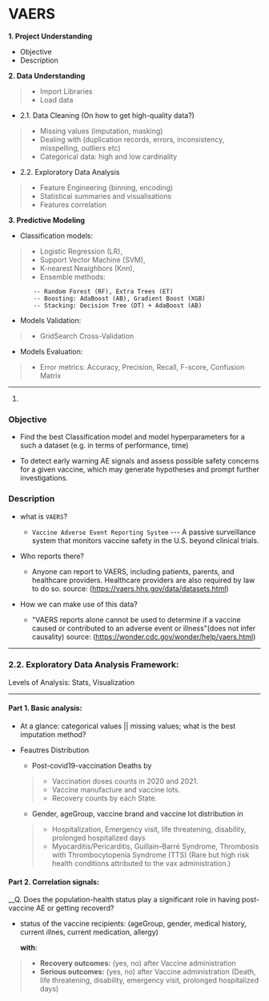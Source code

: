 # VAERS
__1. Project Understanding__ 
- Objective
- Description

__2. Data Understanding__ 
> - Import Libraries
> - Load data

- 2.1. Data Cleaning (On how to get high-quality data?) 
> - Missing values (imputation, masking)
> - Dealing with (duplication records, errors, inconsistency, misspelling, outliers etc)
> - Categorical data: high and low cardinality

- 2.2. Exploratory Data Analysis
> - Feature Engineering (binning, encoding)
> - Statistical summaries and visualisations
> - Features correlation

__3. Predictive Modeling__ 
 - Classification models: 
  > - Logistic Regression (LR), 
  > - Support Vector Machine (SVM), 
  > - K-nearest Neaighbors (Knn), 
  > - Ensemble methods: 
  
           -- Random Forest (RF), Extra Trees (ET) 
           -- Boosting: AdaBoost (AB), Gradient Boost (XGB)
           -- Stacking: Decision Tree (DT) + AdaBoost (AB)

- Models Validation:
 > - GridSearch Cross-Validation
 
- Models Evaluation:
 > - Error metrics: Accuracy, Precision, Recall, F-score, Confusion Matrix

-----------------------------------------------------------------------------------------------------------------------
1.
### Objective
- Find the best Classification model and model hyperparameters for a such a dataset (e.g. in terms of performance, time)

- To detect early warning AE signals and assess possible safety concerns for a given vaccine, which may generate hypotheses and prompt further investigations.

### Description
- what is `VAERS`?
  - `Vaccine Adverse Event Reporting System` --- A passive surveillance system that monitors vaccine safety in the U.S. beyond       clinical trials.

- Who reports there? 
  - Anyone can report to VAERS, including patients, parents, and healthcare providers. Healthcare providers are also required       by law to do so. source: (https://vaers.hhs.gov/data/datasets.html)

- How we can make use of this data?
  - "VAERS reports alone cannot be used to determine if a vaccine caused or contributed to an adverse event or illness"(does       not infer causality) source: (https://wonder.cdc.gov/wonder/help/vaers.html)
  
------------------------------------------------

### 2.2. __Exploratory Data Analysis Framework:__ 

Levels of Analysis: Stats, Visualization

-----

#### Part 1. Basic analysis: 
 
- At a glance: categorical values || missing values; what is the best imputation method?

- Feautres Distribution

   - Post-covid19-vaccination Deaths by
   
    > - Vaccination doses counts in 2020 and 2021. 
    > - Vaccine manufacture and vaccine lots. 
    > - Recovery counts by each State. 

   
   - Gender, ageGroup, vaccine brand and vaccine lot distribution in 
   
    > - Hospitalization, Emergency visit, life threatening, disability, prolonged hospitalized days
    > - Myocarditis/Pericarditis, Guillain–Barré Syndrome, Thrombosis with Thrombocytopenia Syndrome (TTS) 
        (Rare but high risk health conditions attributed to the vax administration.)    


####  Part 2. Correlation signals: 

__Q. Does the population-health status play a significant role in having post-vaccine AE or getting recoverd?

   - status of the vaccine recipients:
     (ageGroup, gender, medical history, current illnes, current medication, allergy)
     
     __with__:

   > - __Recovery outcomes:__ (yes, no) after Vaccine administration
   > - __Serious outcomes:__ (yes, no) after Vaccine administration
        (Death, life threatening, disability, emergency visit, prolonged hospitalized days)

